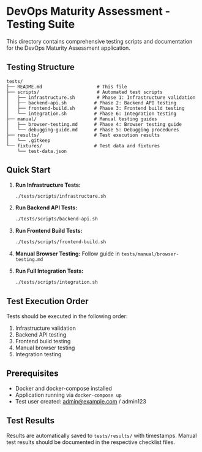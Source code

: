 # DevOps Maturity Assessment - Testing Suite

This directory contains comprehensive testing scripts and documentation for the DevOps Maturity Assessment application.

## Testing Structure

```
tests/
├── README.md                    # This file
├── scripts/                     # Automated test scripts
│   ├── infrastructure.sh        # Phase 1: Infrastructure validation
│   ├── backend-api.sh          # Phase 2: Backend API testing
│   ├── frontend-build.sh       # Phase 3: Frontend build testing
│   └── integration.sh          # Phase 6: Integration testing
├── manual/                     # Manual testing guides
│   ├── browser-testing.md      # Phase 4: Browser testing guide
│   └── debugging-guide.md      # Phase 5: Debugging procedures
├── results/                    # Test execution results
│   └── .gitkeep
└── fixtures/                   # Test data and fixtures
    └── test-data.json
```

## Quick Start

1. **Run Infrastructure Tests:**
   ```bash
   ./tests/scripts/infrastructure.sh
   ```

2. **Run Backend API Tests:**
   ```bash
   ./tests/scripts/backend-api.sh
   ```

3. **Run Frontend Build Tests:**
   ```bash
   ./tests/scripts/frontend-build.sh
   ```

4. **Manual Browser Testing:**
   Follow guide in `tests/manual/browser-testing.md`

5. **Run Full Integration Tests:**
   ```bash
   ./tests/scripts/integration.sh
   ```

## Test Execution Order

Tests should be executed in the following order:
1. Infrastructure validation
2. Backend API testing
3. Frontend build testing
4. Manual browser testing
5. Integration testing

## Prerequisites

- Docker and docker-compose installed
- Application running via `docker-compose up`
- Test user created: admin@example.com / admin123

## Test Results

Results are automatically saved to `tests/results/` with timestamps.
Manual test results should be documented in the respective checklist files.
